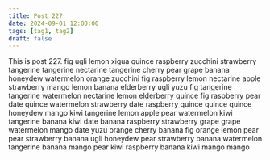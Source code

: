 ```yaml
---
title: Post 227
date: 2024-09-01 12:00:00
tags: [tag1, tag2]
draft: false
---
```

This is post 227.
fig
ugli
lemon
xigua
quince
raspberry
zucchini
strawberry
tangerine
tangerine
nectarine
tangerine
cherry
pear
grape
banana
honeydew
watermelon
orange
zucchini
fig
raspberry
lemon
nectarine
apple
strawberry
mango
lemon
banana
elderberry
ugli
yuzu
fig
tangerine
tangerine
watermelon
nectarine
lemon
elderberry
quince
fig
raspberry
pear
date
quince
watermelon
strawberry
date
raspberry
quince
quince
quince
honeydew
mango
kiwi
tangerine
lemon
apple
pear
watermelon
kiwi
tangerine
banana
kiwi
date
banana
raspberry
strawberry
grape
grape
watermelon
mango
date
yuzu
orange
cherry
banana
fig
orange
lemon
pear
pear
strawberry
banana
ugli
honeydew
pear
strawberry
banana
watermelon
tangerine
banana
mango
pear
kiwi
raspberry
banana
kiwi
mango
mango

